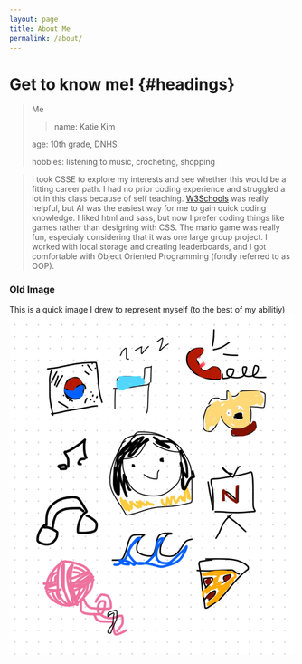 ```yaml
---
layout: page
title: About Me
permalink: /about/
---
```


# Get to know me! {#headings}
> Me
>> name: Katie Kim
>>
> age: 10th grade, DNHS
>>
> hobbies: listening to music, crocheting, shopping
>>

> I took CSSE to explore my interests and see whether this would be a fitting career path. I had no prior coding experience and struggled a lot in this class because of self teaching. [W3Schools](https://www.w3schools.com/) was really helpful, but AI was the easiest way for me to gain quick coding knowledge. 
> I liked html and sass, but now I prefer coding things like games rather than designing with CSS. The mario game was really fun, especialy considering that it was one large group project. I worked with local storage and creating leaderboards, and I got comfortable with Object Oriented Programming (fondly referred to as OOP).

### Old Image ###
This is a quick image I drew to represent myself (to the best of my abilitiy)
![freeform](images/IMG_1896.jpg)



